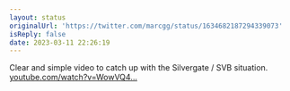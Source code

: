 ```yaml
---
layout: status
originalUrl: 'https://twitter.com/marcgg/status/1634682187294339073'
isReply: false
date: 2023-03-11 22:26:19
---
```


Clear and simple video to catch up with the Silvergate / SVB situation. [youtube.com/watch?v=WowVQ4…](https://www.youtube.com/watch?v=WowVQ4rhbt8)
